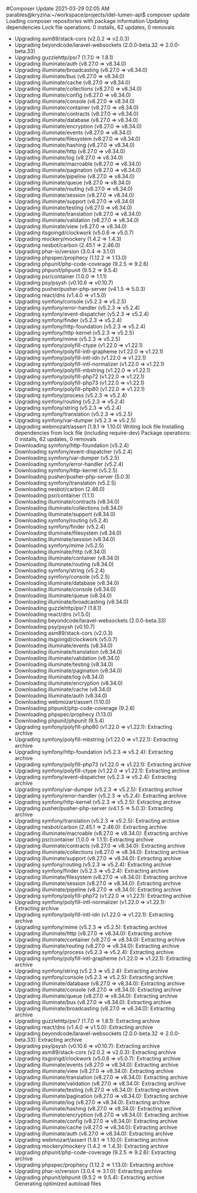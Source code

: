#Composer Update  2021-03-29 02:05 AM
parables@kryzina:~/workspace/projects/idel-lumen-api$ composer update
Loading composer repositories with package information
Updating dependencies
Lock file operations: 0 installs, 62 updates, 0 removals
- Upgrading asm89/stack-cors (v2.0.2 => v2.0.3)
- Upgrading beyondcode/laravel-websockets (2.0.0-beta.32 => 2.0.0-beta.33)
- Upgrading guzzlehttp/psr7 (1.7.0 => 1.8.1)
- Upgrading illuminate/auth (v8.27.0 => v8.34.0)
- Upgrading illuminate/broadcasting (v8.27.0 => v8.34.0)
- Upgrading illuminate/bus (v8.27.0 => v8.34.0)
- Upgrading illuminate/cache (v8.27.0 => v8.34.0)
- Upgrading illuminate/collections (v8.27.0 => v8.34.0)
- Upgrading illuminate/config (v8.27.0 => v8.34.0)
- Upgrading illuminate/console (v8.27.0 => v8.34.0)
- Upgrading illuminate/container (v8.27.0 => v8.34.0)
- Upgrading illuminate/contracts (v8.27.0 => v8.34.0)
- Upgrading illuminate/database (v8.27.0 => v8.34.0)
- Upgrading illuminate/encryption (v8.27.0 => v8.34.0)
- Upgrading illuminate/events (v8.27.0 => v8.34.0)
- Upgrading illuminate/filesystem (v8.27.0 => v8.34.0)
- Upgrading illuminate/hashing (v8.27.0 => v8.34.0)
- Upgrading illuminate/http (v8.27.0 => v8.34.0)
- Upgrading illuminate/log (v8.27.0 => v8.34.0)
- Upgrading illuminate/macroable (v8.27.0 => v8.34.0)
- Upgrading illuminate/pagination (v8.27.0 => v8.34.0)
- Upgrading illuminate/pipeline (v8.27.0 => v8.34.0)
- Upgrading illuminate/queue (v8.27.0 => v8.34.0)
- Upgrading illuminate/routing (v8.27.0 => v8.34.0)
- Upgrading illuminate/session (v8.27.0 => v8.34.0)
- Upgrading illuminate/support (v8.27.0 => v8.34.0)
- Upgrading illuminate/testing (v8.27.0 => v8.34.0)
- Upgrading illuminate/translation (v8.27.0 => v8.34.0)
- Upgrading illuminate/validation (v8.27.0 => v8.34.0)
- Upgrading illuminate/view (v8.27.0 => v8.34.0)
- Upgrading itsgoingd/clockwork (v5.0.6 => v5.0.7)
- Upgrading mockery/mockery (1.4.2 => 1.4.3)
- Upgrading nesbot/carbon (2.45.1 => 2.46.0)
- Upgrading phar-io/version (3.0.4 => 3.1.0)
- Upgrading phpspec/prophecy (1.12.2 => 1.13.0)
- Upgrading phpunit/php-code-coverage (9.2.5 => 9.2.6)
- Upgrading phpunit/phpunit (9.5.2 => 9.5.4)
- Upgrading psr/container (1.0.0 => 1.1.1)
- Upgrading psy/psysh (v0.10.6 => v0.10.7)
- Upgrading pusher/pusher-php-server (v4.1.5 => 5.0.3)
- Upgrading react/dns (v1.4.0 => v1.5.0)
- Upgrading symfony/console (v5.2.3 => v5.2.5)
- Upgrading symfony/error-handler (v5.2.3 => v5.2.4)
- Upgrading symfony/event-dispatcher (v5.2.3 => v5.2.4)
- Upgrading symfony/finder (v5.2.3 => v5.2.4)
- Upgrading symfony/http-foundation (v5.2.3 => v5.2.4)
- Upgrading symfony/http-kernel (v5.2.3 => v5.2.5)
- Upgrading symfony/mime (v5.2.3 => v5.2.5)
- Upgrading symfony/polyfill-ctype (v1.22.0 => v1.22.1)
- Upgrading symfony/polyfill-intl-grapheme (v1.22.0 => v1.22.1)
- Upgrading symfony/polyfill-intl-idn (v1.22.0 => v1.22.1)
- Upgrading symfony/polyfill-intl-normalizer (v1.22.0 => v1.22.1)
- Upgrading symfony/polyfill-mbstring (v1.22.0 => v1.22.1)
- Upgrading symfony/polyfill-php72 (v1.22.0 => v1.22.1)
- Upgrading symfony/polyfill-php73 (v1.22.0 => v1.22.1)
- Upgrading symfony/polyfill-php80 (v1.22.0 => v1.22.1)
- Upgrading symfony/process (v5.2.3 => v5.2.4)
- Upgrading symfony/routing (v5.2.3 => v5.2.4)
- Upgrading symfony/string (v5.2.3 => v5.2.4)
- Upgrading symfony/translation (v5.2.3 => v5.2.5)
- Upgrading symfony/var-dumper (v5.2.3 => v5.2.5)
- Upgrading webmozart/assert (1.9.1 => 1.10.0)
  Writing lock file
  Installing dependencies from lock file (including require-dev)
  Package operations: 0 installs, 62 updates, 0 removals
- Downloading symfony/http-foundation (v5.2.4)
- Downloading symfony/event-dispatcher (v5.2.4)
- Downloading symfony/var-dumper (v5.2.5)
- Downloading symfony/error-handler (v5.2.4)
- Downloading symfony/http-kernel (v5.2.5)
- Downloading pusher/pusher-php-server (5.0.3)
- Downloading symfony/translation (v5.2.5)
- Downloading nesbot/carbon (2.46.0)
- Downloading psr/container (1.1.1)
- Downloading illuminate/contracts (v8.34.0)
- Downloading illuminate/collections (v8.34.0)
- Downloading illuminate/support (v8.34.0)
- Downloading symfony/routing (v5.2.4)
- Downloading symfony/finder (v5.2.4)
- Downloading illuminate/filesystem (v8.34.0)
- Downloading illuminate/session (v8.34.0)
- Downloading symfony/mime (v5.2.5)
- Downloading illuminate/http (v8.34.0)
- Downloading illuminate/container (v8.34.0)
- Downloading illuminate/routing (v8.34.0)
- Downloading symfony/string (v5.2.4)
- Downloading symfony/console (v5.2.5)
- Downloading illuminate/database (v8.34.0)
- Downloading illuminate/console (v8.34.0)
- Downloading illuminate/queue (v8.34.0)
- Downloading illuminate/broadcasting (v8.34.0)
- Downloading guzzlehttp/psr7 (1.8.1)
- Downloading react/dns (v1.5.0)
- Downloading beyondcode/laravel-websockets (2.0.0-beta.33)
- Downloading psy/psysh (v0.10.7)
- Downloading asm89/stack-cors (v2.0.3)
- Downloading itsgoingd/clockwork (v5.0.7)
- Downloading illuminate/events (v8.34.0)
- Downloading illuminate/translation (v8.34.0)
- Downloading illuminate/validation (v8.34.0)
- Downloading illuminate/testing (v8.34.0)
- Downloading illuminate/pagination (v8.34.0)
- Downloading illuminate/log (v8.34.0)
- Downloading illuminate/encryption (v8.34.0)
- Downloading illuminate/cache (v8.34.0)
- Downloading illuminate/auth (v8.34.0)
- Downloading webmozart/assert (1.10.0)
- Downloading phpunit/php-code-coverage (9.2.6)
- Downloading phpspec/prophecy (1.13.0)
- Downloading phpunit/phpunit (9.5.4)
- Upgrading symfony/polyfill-php80 (v1.22.0 => v1.22.1): Extracting archive
- Upgrading symfony/polyfill-mbstring (v1.22.0 => v1.22.1): Extracting archive
- Upgrading symfony/http-foundation (v5.2.3 => v5.2.4): Extracting archive
- Upgrading symfony/polyfill-php73 (v1.22.0 => v1.22.1): Extracting archive
- Upgrading symfony/polyfill-ctype (v1.22.0 => v1.22.1): Extracting archive
- Upgrading symfony/event-dispatcher (v5.2.3 => v5.2.4): Extracting archive
- Upgrading symfony/var-dumper (v5.2.3 => v5.2.5): Extracting archive
- Upgrading symfony/error-handler (v5.2.3 => v5.2.4): Extracting archive
- Upgrading symfony/http-kernel (v5.2.3 => v5.2.5): Extracting archive
- Upgrading pusher/pusher-php-server (v4.1.5 => 5.0.3): Extracting archive
- Upgrading symfony/translation (v5.2.3 => v5.2.5): Extracting archive
- Upgrading nesbot/carbon (2.45.1 => 2.46.0): Extracting archive
- Upgrading illuminate/macroable (v8.27.0 => v8.34.0): Extracting archive
- Upgrading psr/container (1.0.0 => 1.1.1): Extracting archive
- Upgrading illuminate/contracts (v8.27.0 => v8.34.0): Extracting archive
- Upgrading illuminate/collections (v8.27.0 => v8.34.0): Extracting archive
- Upgrading illuminate/support (v8.27.0 => v8.34.0): Extracting archive
- Upgrading symfony/routing (v5.2.3 => v5.2.4): Extracting archive
- Upgrading symfony/finder (v5.2.3 => v5.2.4): Extracting archive
- Upgrading illuminate/filesystem (v8.27.0 => v8.34.0): Extracting archive
- Upgrading illuminate/session (v8.27.0 => v8.34.0): Extracting archive
- Upgrading illuminate/pipeline (v8.27.0 => v8.34.0): Extracting archive
- Upgrading symfony/polyfill-php72 (v1.22.0 => v1.22.1): Extracting archive
- Upgrading symfony/polyfill-intl-normalizer (v1.22.0 => v1.22.1): Extracting archive
- Upgrading symfony/polyfill-intl-idn (v1.22.0 => v1.22.1): Extracting archive
- Upgrading symfony/mime (v5.2.3 => v5.2.5): Extracting archive
- Upgrading illuminate/http (v8.27.0 => v8.34.0): Extracting archive
- Upgrading illuminate/container (v8.27.0 => v8.34.0): Extracting archive
- Upgrading illuminate/routing (v8.27.0 => v8.34.0): Extracting archive
- Upgrading symfony/process (v5.2.3 => v5.2.4): Extracting archive
- Upgrading symfony/polyfill-intl-grapheme (v1.22.0 => v1.22.1): Extracting archive
- Upgrading symfony/string (v5.2.3 => v5.2.4): Extracting archive
- Upgrading symfony/console (v5.2.3 => v5.2.5): Extracting archive
- Upgrading illuminate/database (v8.27.0 => v8.34.0): Extracting archive
- Upgrading illuminate/console (v8.27.0 => v8.34.0): Extracting archive
- Upgrading illuminate/queue (v8.27.0 => v8.34.0): Extracting archive
- Upgrading illuminate/bus (v8.27.0 => v8.34.0): Extracting archive
- Upgrading illuminate/broadcasting (v8.27.0 => v8.34.0): Extracting archive
- Upgrading guzzlehttp/psr7 (1.7.0 => 1.8.1): Extracting archive
- Upgrading react/dns (v1.4.0 => v1.5.0): Extracting archive
- Upgrading beyondcode/laravel-websockets (2.0.0-beta.32 => 2.0.0-beta.33): Extracting archive
- Upgrading psy/psysh (v0.10.6 => v0.10.7): Extracting archive
- Upgrading asm89/stack-cors (v2.0.2 => v2.0.3): Extracting archive
- Upgrading itsgoingd/clockwork (v5.0.6 => v5.0.7): Extracting archive
- Upgrading illuminate/events (v8.27.0 => v8.34.0): Extracting archive
- Upgrading illuminate/view (v8.27.0 => v8.34.0): Extracting archive
- Upgrading illuminate/translation (v8.27.0 => v8.34.0): Extracting archive
- Upgrading illuminate/validation (v8.27.0 => v8.34.0): Extracting archive
- Upgrading illuminate/testing (v8.27.0 => v8.34.0): Extracting archive
- Upgrading illuminate/pagination (v8.27.0 => v8.34.0): Extracting archive
- Upgrading illuminate/log (v8.27.0 => v8.34.0): Extracting archive
- Upgrading illuminate/hashing (v8.27.0 => v8.34.0): Extracting archive
- Upgrading illuminate/encryption (v8.27.0 => v8.34.0): Extracting archive
- Upgrading illuminate/config (v8.27.0 => v8.34.0): Extracting archive
- Upgrading illuminate/cache (v8.27.0 => v8.34.0): Extracting archive
- Upgrading illuminate/auth (v8.27.0 => v8.34.0): Extracting archive
- Upgrading webmozart/assert (1.9.1 => 1.10.0): Extracting archive
- Upgrading mockery/mockery (1.4.2 => 1.4.3): Extracting archive
- Upgrading phpunit/php-code-coverage (9.2.5 => 9.2.6): Extracting archive
- Upgrading phpspec/prophecy (1.12.2 => 1.13.0): Extracting archive
- Upgrading phar-io/version (3.0.4 => 3.1.0): Extracting archive
- Upgrading phpunit/phpunit (9.5.2 => 9.5.4): Extracting archive
  Generating optimized autoload files


